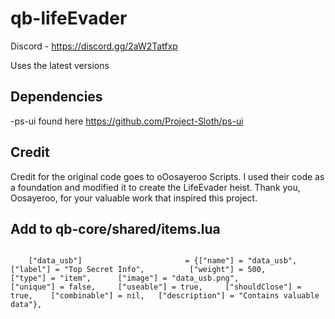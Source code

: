 # qb-lifeEvader

Discord - https://discord.gg/2aW2Tatfxp

Uses the latest versions 


## Dependencies
-ps-ui found here https://github.com/Project-Sloth/ps-ui 




## Credit
Credit for the original code goes to oOosayeroo Scripts. I used their code as a foundation and modified it to create the LifeEvader heist. Thank you, Oosayeroo, for your valuable work that inspired this project.

## Add to qb-core/shared/items.lua

```

	["data_usb"]                       = {["name"] = "data_usb", 				        ["label"] = "Top Secret Info", 			["weight"] = 500, 		["type"] = "item", 		["image"] = "data_usb.png", 			    ["unique"] = false, 	["useable"] = true, 	["shouldClose"] = true,    ["combinable"] = nil,   ["description"] = "Contains valuable data"},
